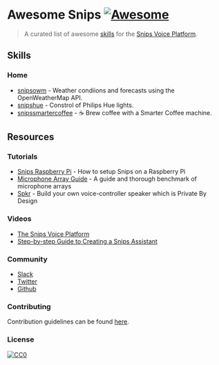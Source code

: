 # Awesome Snips [![Awesome](https://cdn.rawgit.com/sindresorhus/awesome/d7305f38d29fed78fa85652e3a63e154dd8e8829/media/badge.svg)](https://github.com/sindresorhus/awesome)

> A curated list of awesome [skills](#skills) for the [Snips Voice Platform](https://www.snips.ai/).

## Skills

### Home

- [snipsowm](https://github.com/snipsco/snips-skill-owm) - Weather condiions and forecasts using the OpenWeatherMap API.
- [snipshue](https://github.com/snipsco/snips-skill-hue) - Constrol of Philips Hue lights.
- [snipssmartercoffee](https://github.com/snipsco/snips-skill-smartercoffee) - :coffee: Brew coffee with a Smarter Coffee machine.

## Resources

### Tutorials

- [Snips Raspberry Pi](https://github.com/snipsco/snips-skill-weather) - How to setup Snips on a Raspberry Pi
- [Microphone Array Guide](https://github.com/snipsco/snips-skill-weather) - A guide and thorough benchmark of microphone arrays
- [Spkr](https://github.com/snipsco/snips-skill-weather) - Build your own voice-controller speaker which is Private By Design

### Videos

- [The Snips Voice Platform](https://www.snips.ai)
- [Step-by-step Guide to Creating a Snips Assistant](https://www.snips.ai)

### Community

- [Slack](https://snipslabs.herokuapp.com/)
- [Twitter](https://twitter.com/snips)
- [Github](https://github.com/snipsco/)

### Contributing

Contribution guidelines can be found [here](/CONTRIBUTING.md).

### License

[![CC0](http://mirrors.creativecommons.org/presskit/buttons/88x31/svg/cc-zero.svg)](https://creativecommons.org/publicdomain/zero/1.0/)
